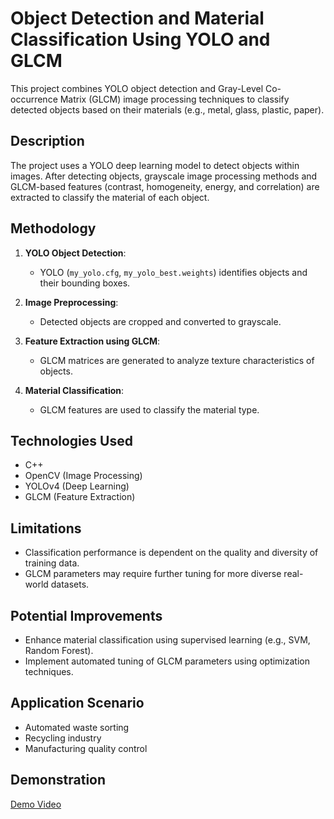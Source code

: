 # Object Detection and Material Classification Using YOLO and GLCM

This project combines YOLO object detection and Gray-Level Co-occurrence Matrix (GLCM) image processing techniques to classify detected objects based on their materials (e.g., metal, glass, plastic, paper).

## Description

The project uses a YOLO deep learning model to detect objects within images. After detecting objects, grayscale image processing methods and GLCM-based features (contrast, homogeneity, energy, and correlation) are extracted to classify the material of each object.

## Methodology

1. **YOLO Object Detection**:

   * YOLO (`my_yolo.cfg`, `my_yolo_best.weights`) identifies objects and their bounding boxes.

2. **Image Preprocessing**:

   * Detected objects are cropped and converted to grayscale.

3. **Feature Extraction using GLCM**:

   * GLCM matrices are generated to analyze texture characteristics of objects.

4. **Material Classification**:

   * GLCM features are used to classify the material type.

## Technologies Used

* C++
* OpenCV (Image Processing)
* YOLOv4 (Deep Learning)
* GLCM (Feature Extraction)

## Limitations

* Classification performance is dependent on the quality and diversity of training data.
* GLCM parameters may require further tuning for more diverse real-world datasets.

## Potential Improvements

* Enhance material classification using supervised learning (e.g., SVM, Random Forest).
* Implement automated tuning of GLCM parameters using optimization techniques.

## Application Scenario

* Automated waste sorting
* Recycling industry
* Manufacturing quality control

## Demonstration

[Demo Video](https://youtu.be/7BL6nNVUg5g?si=NFSCnNQaenV-8Ck4)
